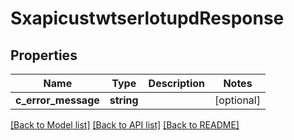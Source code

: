 # SxapicustwtserlotupdResponse

## Properties
Name | Type | Description | Notes
------------ | ------------- | ------------- | -------------
**c_error_message** | **string** |  | [optional] 

[[Back to Model list]](../README.md#documentation-for-models) [[Back to API list]](../README.md#documentation-for-api-endpoints) [[Back to README]](../README.md)


